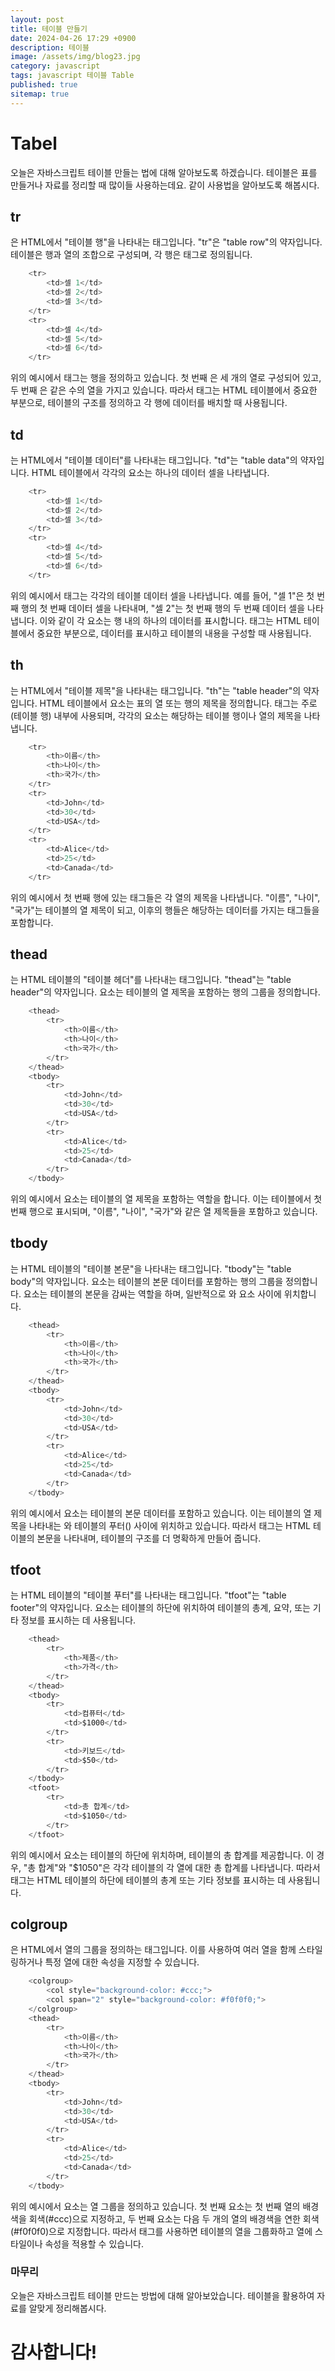 ```yaml
---
layout: post
title: 테이블 만들기
date: 2024-04-26 17:29 +0900
description: 테이블
image: /assets/img/blog23.jpg
category: javascript 
tags: javascript 테이블 Table
published: true
sitemap: true
---
```



# Tabel
오늘은 자바스크립트 테이블 만들는 법에 대해 알아보도록 하겠습니다. 테이블은 표를 만들거나 자료를 정리할 때 많이들 사용하는데요. 같이 사용법을 알아보도록 해봅시다.

## tr
<tr>은 HTML에서 "테이블 행"을 나타내는 태그입니다. "tr"은 "table row"의 약자입니다. 테이블은 행과 열의 조합으로 구성되며, 각 행은 <tr> 태그로 정의됩니다.

````javascript
    <tr>
        <td>셀 1</td>
        <td>셀 2</td>
        <td>셀 3</td>
    </tr>
    <tr>
        <td>셀 4</td>
        <td>셀 5</td>
        <td>셀 6</td>
    </tr>
````
위의 예시에서 <tr> 태그는 행을 정의하고 있습니다. 첫 번째 <tr>은 세 개의 열로 구성되어 있고, 두 번째 <tr>은 같은 수의 열을 가지고 있습니다. 따라서 <tr> 태그는 HTML 테이블에서 중요한 부분으로, 테이블의 구조를 정의하고 각 행에 데이터를 배치할 때 사용됩니다.


## td
<td>는 HTML에서 "테이블 데이터"를 나타내는 태그입니다. "td"는 "table data"의 약자입니다. HTML 테이블에서 각각의 <td> 요소는 하나의 데이터 셀을 나타냅니다.

````javascript
    <tr>
        <td>셀 1</td>
        <td>셀 2</td>
        <td>셀 3</td>
    </tr>
    <tr>
        <td>셀 4</td>
        <td>셀 5</td>
        <td>셀 6</td>
    </tr>
````
위의 예시에서 <td> 태그는 각각의 테이블 데이터 셀을 나타냅니다. 예를 들어, "셀 1"은 첫 번째 행의 첫 번째 데이터 셀을 나타내며, "셀 2"는 첫 번째 행의 두 번째 데이터 셀을 나타냅니다. 이와 같이 각 <td> 요소는 행 내의 하나의 데이터를 표시합니다.  <td> 태그는 HTML 테이블에서 중요한 부분으로, 데이터를 표시하고 테이블의 내용을 구성할 때 사용됩니다.

## th
<th>는 HTML에서 "테이블 제목"을 나타내는 태그입니다. "th"는 "table header"의 약자입니다. HTML 테이블에서 <th> 요소는 표의 열 또는 행의 제목을 정의합니다. <th> 태그는 주로 <tr>(테이블 행) 내부에 사용되며, 각각의 <th> 요소는 해당하는 테이블 행이나 열의 제목을 나타냅니다.

````javascript
    <tr>
        <th>이름</th>
        <th>나이</th>
        <th>국가</th>
    </tr>
    <tr>
        <td>John</td>
        <td>30</td>
        <td>USA</td>
    </tr>
    <tr>
        <td>Alice</td>
        <td>25</td>
        <td>Canada</td>
    </tr>
````
위의 예시에서 첫 번째 행에 있는 <th> 태그들은 각 열의 제목을 나타냅니다. "이름", "나이", "국가"는 테이블의 열 제목이 되고, 이후의 행들은 해당하는 데이터를 가지는 <td> 태그들을 포함합니다.

## thead
<thead>는 HTML 테이블의 "테이블 헤더"를 나타내는 태그입니다. "thead"는 "table header"의 약자입니다. <thead> 요소는 테이블의 열 제목을 포함하는 행의 그룹을 정의합니다. 

````javascript
    <thead>
        <tr>
            <th>이름</th>
            <th>나이</th>
            <th>국가</th>
        </tr>
    </thead>
    <tbody>
        <tr>
            <td>John</td>
            <td>30</td>
            <td>USA</td>
        </tr>
        <tr>
            <td>Alice</td>
            <td>25</td>
            <td>Canada</td>
        </tr>
    </tbody>
````
위의 예시에서 <thead> 요소는 테이블의 열 제목을 포함하는 역할을 합니다. 이는 테이블에서 첫 번째 행으로 표시되며, "이름", "나이", "국가"와 같은 열 제목들을 포함하고 있습니다.

## tbody
<tbody>는 HTML 테이블의 "테이블 본문"을 나타내는 태그입니다. "tbody"는 "table body"의 약자입니다. <tbody> 요소는 테이블의 본문 데이터를 포함하는 행의 그룹을 정의합니다. <tbody> 요소는 테이블의 본문을 감싸는 역할을 하며, 일반적으로 <thead>와 <tfoot> 요소 사이에 위치합니다.

````javascript
    <thead>
        <tr>
            <th>이름</th>
            <th>나이</th>
            <th>국가</th>
        </tr>
    </thead>
    <tbody>
        <tr>
            <td>John</td>
            <td>30</td>
            <td>USA</td>
        </tr>
        <tr>
            <td>Alice</td>
            <td>25</td>
            <td>Canada</td>
        </tr>
    </tbody>
````
위의 예시에서 <tbody> 요소는 테이블의 본문 데이터를 포함하고 있습니다. 이는 테이블의 열 제목을 나타내는 <thead>와 테이블의 푸터(<tfoot>) 사이에 위치하고 있습니다. 따라서 <tbody> 태그는 HTML 테이블의 본문을 나타내며, 테이블의 구조를 더 명확하게 만들어 줍니다.


## tfoot
<tfoot>는 HTML 테이블의 "테이블 푸터"를 나타내는 태그입니다. "tfoot"는 "table footer"의 약자입니다. <tfoot> 요소는 테이블의 하단에 위치하여 테이블의 총계, 요약, 또는 기타 정보를 표시하는 데 사용됩니다.

````javascript
    <thead>
        <tr>
            <th>제품</th>
            <th>가격</th>
        </tr>
    </thead>
    <tbody>
        <tr>
            <td>컴퓨터</td>
            <td>$1000</td>
        </tr>
        <tr>
            <td>키보드</td>
            <td>$50</td>
        </tr>
    </tbody>
    <tfoot>
        <tr>
            <td>총 합계</td>
            <td>$1050</td>
        </tr>
    </tfoot>
````
위의 예시에서 <tfoot> 요소는 테이블의 하단에 위치하며, 테이블의 총 합계를 제공합니다. 이 경우, "총 합계"와 "$1050"은 각각 테이블의 각 열에 대한 총 합계를 나타냅니다. 따라서 <tfoot> 태그는 HTML 테이블의 하단에 테이블의 총계 또는 기타 정보를 표시하는 데 사용됩니다.

## colgroup
<colgroup>은 HTML에서 열의 그룹을 정의하는 태그입니다. 이를 사용하여 여러 열을 함께 스타일링하거나 특정 열에 대한 속성을 지정할 수 있습니다.

````javascript
    <colgroup>
        <col style="background-color: #ccc;">
        <col span="2" style="background-color: #f0f0f0;">
    </colgroup>
    <thead>
        <tr>
            <th>이름</th>
            <th>나이</th>
            <th>국가</th>
        </tr>
    </thead>
    <tbody>
        <tr>
            <td>John</td>
            <td>30</td>
            <td>USA</td>
        </tr>
        <tr>
            <td>Alice</td>
            <td>25</td>
            <td>Canada</td>
        </tr>
    </tbody>
````
위의 예시에서 <colgroup> 요소는 열 그룹을 정의하고 있습니다. 첫 번째 <col> 요소는 첫 번째 열의 배경색을 회색(#ccc)으로 지정하고, 두 번째 <col> 요소는 다음 두 개의 열의 배경색을 연한 회색(#f0f0f0)으로 지정합니다. 따라서 <colgroup> 태그를 사용하면 테이블의 열을 그룹화하고 열에 스타일이나 속성을 적용할 수 있습니다.

### 마무리
오늘은 자바스크립트 테이블 만드는 방법에 대해 알아보았습니다. 테이블을 활용하여 자료를 알맞게 정리해봅시다.

# 감사합니다!
